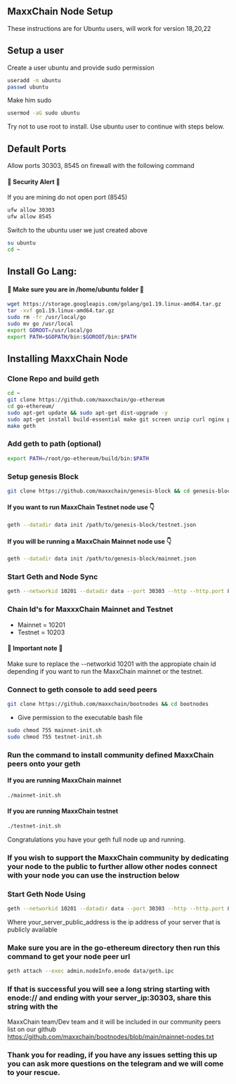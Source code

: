## MaxxChain Node Setup

These instructions are for Ubuntu users, will work for version 18,20,22

## Setup a user 

Create a user ubuntu and provide sudo permission
```bash
useradd -m ubuntu
passwd ubuntu
```
Make him sudo

```bash
usermod -aG sudo ubuntu
```
Try not to use root to install. Use ubuntu user to continue with steps below.

## Default Ports
Allow ports 30303, 8545 on firewall with the following command    

#### 🚨 Security Alert 🚨    
If you are mining do not open port (8545)

```bash
ufw allow 30303
ufw allow 8545
```   

Switch to the ubuntu user we just created above

```bash
su ubuntu
cd ~
```

## Install Go Lang: 

#### 🚨 Make sure you are in /home/ubuntu folder 🚨

```bash
wget https://storage.googleapis.com/golang/go1.19.linux-amd64.tar.gz
tar -xvf go1.19.linux-amd64.tar.gz
sudo rm -fr /usr/local/go
sudo mv go /usr/local
export GOROOT=/usr/local/go
export PATH=$GOPATH/bin:$GOROOT/bin:$PATH
```

## Installing MaxxChain Node 

### Clone Repo and build geth

```bash
cd ~
git clone https://github.com/maxxchain/go-ethereum
cd go-ethereum/
sudo apt-get update && sudo apt-get dist-upgrade -y
sudo apt-get install build-essential make git screen unzip curl nginx pkg-config nmap xterm screen tcl -y
make geth
```

### Add geth to path (optional)
```bash
export PATH=/root/go-ethereum/build/bin:$PATH
```

### Setup genesis Block

```bash
git clone https://github.com/maxxchain/genesis-block && cd genesis-block
```

#### If you want to run MaxxChain Testnet node use 👇

```bash
geth --datadir data init /path/to/genesis-block/testnet.json
```

#### If you will be running a MaxxChain Mainnet node use 👇
```bash
geth --datadir data init /path/to/genesis-block/mainnet.json
```

### Start Geth and Node Sync

```bash
geth --networkid 10201 --datadir data --port 30303 --http --http.port 8545 --http.addr 0.0.0.0 --http.api personal,eth,net --http.corsdomain '*' --syncmode full
```

### Chain Id's for MaxxxChain Mainnet and Testnet 
- Mainnet = 10201
- Testnet = 10203

#### 🚨 Important note 🚨
Make sure to replace the --networkid 10201 with the appropiate chain id depending if you want
to run the MaxxChain mainnet or the testnet.    


### Connect to geth console to add seed peers

```bash
git clone https://github.com/maxxchain/bootnodes && cd bootnodes
```

- Give permission to the executable bash file

```bash
sudo chmod 755 mainnet-init.sh
sudo chmod 755 testnet-init.sh
```

### Run the command to install community defined MaxxChain peers onto your geth
#### If you are running MaxxChain mainnet 
```bash
./mainnet-init.sh
```    
    
#### If you are running MaxxChain testnet 
```bash
./testnet-init.sh
```

Congratulations you have your geth full node up and running.    

### If you wish to support the MaxxChain community by dedicating your node to the public to further allow other nodes connect with your node you can use the instruction below

### Start Geth Node Using

```bash
geth --networkid 10201 --datadir data --port 30303 --http --http.port 8545 --http.addr 0.0.0.0 --http.api personal,eth,net --http.corsdomain '*' --syncmode full --nat extip:your_server_public_address
```

Where your_server_public_address is the ip address of your server that is publicly available

### Make sure you are in the go-ethereum directory then run this command to get your node peer url 
```bash
geth attach --exec admin.nodeInfo.enode data/geth.ipc
```

### If that is successful you will see a long string starting with enode:// and ending with your server_ip:30303, share this string with the 
MaxxChain team/Dev team and it will be included in our community peers list on our github 
https://github.com/maxxchain/bootnodes/blob/main/mainnet-nodes.txt

### Thank you for reading, if you have any issues setting this up you can ask more questions on the telegram and we will come to your rescue.
